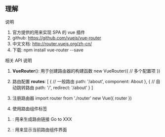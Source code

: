 ## **理解**

说明

1) 官方提供的用来实现 SPA 的 vue 插件 
2) github: https://github.com/vuejs/vue-router 
3) 中文文档: http://router.vuejs.org/zh-cn/ 
4) 下载: npm install vue-router --save



相关 API 说明

1) **VueRouter**(): 用于创建路由器的构建函数 
new VueRouter({ 
	// 多个配置项 
})



2) 路由配置 
**routes**: [ 
	{ 
		// 一般路由 
		path: '/about', 
		component: About 
	},
	{ 
		// 自动跳转路由 
		path: '/', 
		redirect: '/about' 
	} 
]



3) 注册路由器 
import router from './router' 
new Vue({ 
	router 
})



4) 使用路由组件标签 
1. <router-link>: 用来生成路由链接 
	<router-link to="/xxx">Go to XXX</router-link> 

2. <router-view>: 用来显示当前路由组件界面 
	<router-view></router-view>

